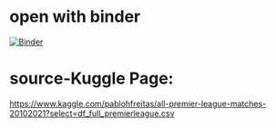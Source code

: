 # open with binder
[![Binder](https://mybinder.org/badge_logo.svg)](https://mybinder.org/v2/gh/YuLe33/Final-Project-df_full_premierleague1/main?filepath=final-project2.ipynb)

# source-Kuggle Page:
https://www.kaggle.com/pablohfreitas/all-premier-league-matches-20102021?select=df_full_premierleague.csv

